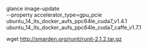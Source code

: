 

glance image-update \
	       --property accelerator_type=gpu_pcie \
	ubuntu_14_lts_docker_aufs_ppc64le_cuda7_v1.4.1
	ubuntu_14_lts_docker_aufs_ppc64le_cuda7_caffe_v1.7.1



wget http://smarden.org/runit/runit-2.1.2.tar.gz

